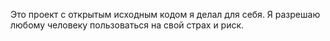Это проект с открытым исходным кодом я делал для себя. Я разрешаю любому человеку пользоваться на свой страх и риск.
